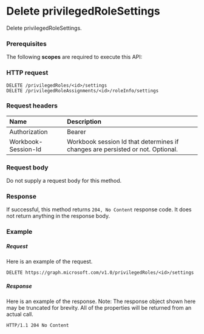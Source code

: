 # Delete privilegedRoleSettings

Delete privilegedRoleSettings.
### Prerequisites
The following **scopes** are required to execute this API: 
### HTTP request
<!-- { "blockType": "ignored" } -->
```http
DELETE /privilegedRoles/<id>/settings
DELETE /privilegedRoleAssignments/<id>/roleInfo/settings

```
### Request headers
| Name       | Description|
|:---------------|:----------|
| Authorization  | Bearer <code>|
| Workbook-Session-Id  | Workbook session Id that determines if changes are persisted or not. Optional.|

### Request body
Do not supply a request body for this method.


### Response
If successful, this method returns `204, No Content` response code. It does not return anything in the response body.

### Example
##### Request
Here is an example of the request.
<!-- {
  "blockType": "request",
  "name": "delete_privilegedrolesettings"
}-->
```http
DELETE https://graph.microsoft.com/v1.0/privilegedRoles/<id>/settings
```
##### Response
Here is an example of the response. Note: The response object shown here may be truncated for brevity. All of the properties will be returned from an actual call.
<!-- {
  "blockType": "response",
  "truncated": true
} -->
```http
HTTP/1.1 204 No Content
```

<!-- uuid: 8fcb5dbc-d5aa-4681-8e31-b001d5168d79
2015-10-25 14:57:30 UTC -->
<!-- {
  "type": "#page.annotation",
  "description": "Delete privilegedRoleSettings",
  "keywords": "",
  "section": "documentation",
  "tocPath": ""
}-->